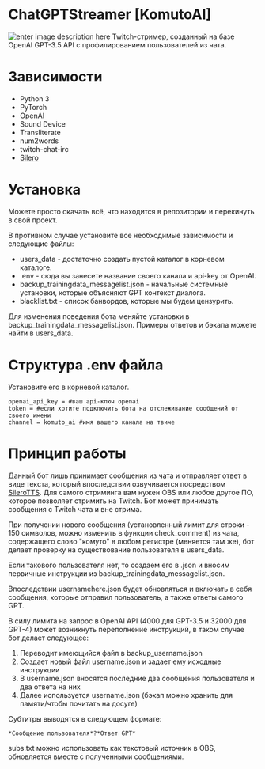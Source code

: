 ﻿
# ChatGPTStreamer [KomutoAI] 
![enter image description here](https://yt3.googleusercontent.com/h6Km0C9BE6jvygOaTRH1hybpWzbQH6wK6qZe4Qr_mmiPf6dFudk2K_vmuTqUC7OvflseieH9xQ=s900-c-k-c0x00ffffff-no-rj)
Twitch-стример, созданный на базе OpenAI GPT-3.5 API с профилированием пользователей из чата.


# Зависимости

 - Python 3
 - PyTorch
 - OpenAI
 - Sound Device
 - Transliterate
 - num2words
 - twitch-chat-irc
 - [Silero](https://github.com/snakers4/silero-models#text-to-speech)

# Установка
Можете просто скачать всё, что находится в репозитории и перекинуть в свой проект. 

В противном случае установите все необходимые зависимости и следующие файлы:

 - users_data - достаточно создать пустой каталог в корневом каталоге.
 - .env - сюда вы занесете название своего канала и api-key от OpenAI.
 - backup_trainingdata_messagelist.json - начальные системные установки, которые объясняют GPT контекст диалога.
 - blacklist.txt - список банвордов, которые мы будем цензурить.

Для изменения поведения бота меняйте установки в backup_trainingdata_messagelist.json. Примеры ответов и бэкапа можете найти в users_data.

# Структура .env файла

Установите его в корневой каталог.

	openai_api_key = #ваш api-ключ openai
	token = #если хотите подключить бота на отслеживание сообщений от своего имени
	channel = komuto_ai #имя вашего канала на твиче

# Принцип работы
Данный бот лишь принимает сообщения из чата и отправляет ответ в виде текста, который впоследствии озвучивается посредством [SileroTTS](https://github.com/snakers4/silero-models#text-to-speech). Для самого стриминга вам нужен OBS или любое другое ПО, которое позволяет стримить на Twitch. Бот может принимать сообщения с Twitch чата и вне стрима.

При получении нового сообщения (установленный лимит для строки - 150 символов, можно изменить в функции check_comment) из чата, содержащего слово "комуто" в любом регистре (меняется там же), бот делает проверку на существование пользователя в users_data. 

Если такового пользователя нет, то создаем его в .json и вносим первичные инструкции из backup_trainingdata_messagelist.json. 

Впоследствии usernamehere.json будет обновляться и включать в себя сообщения, которые отправил пользователь, а также ответы самого GPT.

В силу лимита на запрос в OpenAI API (4000 для GPT-3.5 и 32000 для GPT-4) может возникнуть переполнение инструкций, в таком случае бот делает следующее:

 1. Переводит имеющийся файл в backup_username.json
 2. Создает новый файл username.json и задает ему исходные инструкции
 3. В username.json вносятся последние два сообщения пользователя и два ответа на них
 4. Далее используется username.json (бэкап можно хранить для памяти/чтобы почитать на досуге)

Субтитры выводятся в следующем формате:

	*Сообщение пользователя*?*Ответ GPT*

subs.txt можно использовать как текстовый источник в OBS, обновляется вместе с полученными сообщениями.